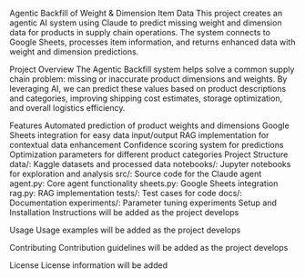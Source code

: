 Agentic Backfill of Weight & Dimension Item Data
This project creates an agentic AI system using Claude to predict missing weight and dimension data for products in supply chain operations. The system connects to Google Sheets, processes item information, and returns enhanced data with weight and dimension predictions.

Project Overview
The Agentic Backfill system helps solve a common supply chain problem: missing or inaccurate product dimensions and weights. By leveraging AI, we can predict these values based on product descriptions and categories, improving shipping cost estimates, storage optimization, and overall logistics efficiency.

Features
Automated prediction of product weights and dimensions
Google Sheets integration for easy data input/output
RAG implementation for contextual data enhancement
Confidence scoring system for predictions
Optimization parameters for different product categories
Project Structure
data/: Kaggle datasets and processed data
notebooks/: Jupyter notebooks for exploration and analysis
src/: Source code for the Claude agent
agent.py: Core agent functionality
sheets.py: Google Sheets integration
rag.py: RAG implementation
tests/: Test cases for code
docs/: Documentation
experiments/: Parameter tuning experiments
Setup and Installation
Instructions will be added as the project develops

Usage
Usage examples will be added as the project develops

Contributing
Contribution guidelines will be added as the project develops

License
License information will be added

